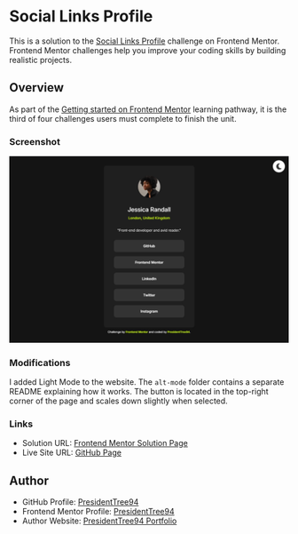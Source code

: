 # Social Links Profile
This is a solution to the [Social Links Profile](https://www.frontendmentor.io/challenges/social-links-profile-UG32l9m6dQ) challenge on Frontend Mentor. Frontend Mentor challenges help you improve your coding skills by building realistic projects. 

## Overview
As part of the [Getting started on Frontend Mentor](https://www.frontendmentor.io/learning-paths) learning pathway, it is the third of four challenges users must complete to finish the unit.

### Screenshot
![Screenshot of desktop version](images/screenshot.png)

### Modifications
I added Light Mode to the website. The `alt-mode` folder contains a separate README explaining how it works. The button is located in the top-right corner of the page and scales down slightly when selected.

### Links
- Solution URL: [Frontend Mentor Solution Page](https://www.frontendmentor.io/solutions/social-links-profile-Eb1ydPJOT_)
- Live Site URL: [GitHub Page](https://presidenttree94.github.io/social-links-profile/)

## Author
- GitHub Profile: [PresidentTree94](https://github.com/PresidentTree94)
- Frontend Mentor Profile: [PresidentTree94](https://www.frontendmentor.io/profile/PresidentTree94)
- Author Website: [PresidentTree94 Portfolio](https://presidenttree94.github.io/project-portfolio/)
